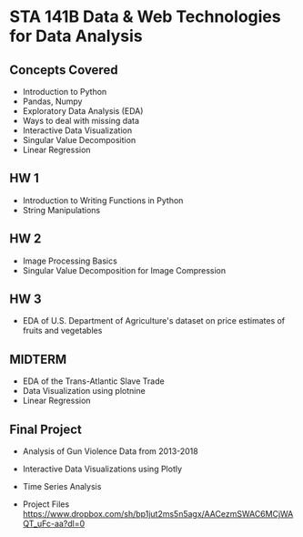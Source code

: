# STA 141B Data & Web Technologies for Data Analysis

## Concepts Covered
* Introduction to Python
* Pandas, Numpy
* Exploratory Data Analysis (EDA)
* Ways to deal with missing data
* Interactive Data Visualization
* Singular Value Decomposition
* Linear Regression


## HW 1
* Introduction to Writing Functions in Python
* String Manipulations


## HW 2
* Image Processing Basics
* Singular Value Decomposition for Image Compression 


## HW 3
* EDA of U.S. Department of Agriculture's dataset on price estimates of fruits and vegetables


## MIDTERM
* EDA of the Trans-Atlantic Slave Trade
* Data Visualization using plotnine
* Linear Regression


## Final Project
* Analysis of Gun Violence Data from 2013-2018
* Interactive Data Visualizations using Plotly
* Time Series Analysis

* Project Files
https://www.dropbox.com/sh/bp1jut2ms5n5agx/AACezmSWAC6MCjWAQT_uFc-aa?dl=0

